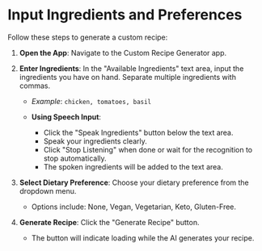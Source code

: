 # Input Ingredients and Preferences

Follow these steps to generate a custom recipe:

1. **Open the App**: Navigate to the Custom Recipe Generator app.

2. **Enter Ingredients**: In the "Available Ingredients" text area, input the ingredients you have on hand. Separate multiple ingredients with commas.
   - *Example*: `chicken, tomatoes, basil`

   - **Using Speech Input**:
     - Click the "Speak Ingredients" button below the text area.
     - Speak your ingredients clearly.
     - Click "Stop Listening" when done or wait for the recognition to stop automatically.
     - The spoken ingredients will be added to the text area.

3. **Select Dietary Preference**: Choose your dietary preference from the dropdown menu.
   - Options include: None, Vegan, Vegetarian, Keto, Gluten-Free.

4. **Generate Recipe**: Click the "Generate Recipe" button.
   - The button will indicate loading while the AI generates your recipe.